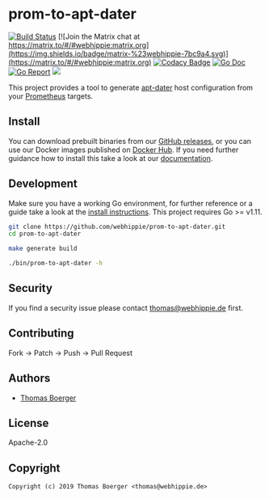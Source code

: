 # prom-to-apt-dater

[![Build Status](http://cloud.drone.io/api/badges/webhippie/prom-to-apt-dater/status.svg)](http://cloud.drone.io/webhippie/prom-to-apt-dater)
[![Join the Matrix chat at https://matrix.to/#/#webhippie:matrix.org](https://img.shields.io/badge/matrix-%23webhippie-7bc9a4.svg)](https://matrix.to/#/#webhippie:matrix.org)
[![Codacy Badge](https://api.codacy.com/project/badge/Grade/3395eff1e96546e7845ab0dc2173168f)](https://www.codacy.com/manual/webhippie/prom-to-apt-dater?utm_source=github.com&amp;utm_medium=referral&amp;utm_content=webhippie/prom-to-apt-dater&amp;utm_campaign=Badge_Grade)
[![Go Doc](https://godoc.org/github.com/webhippie/prom-to-apt-dater?status.svg)](http://godoc.org/github.com/webhippie/prom-to-apt-dater)
[![Go Report](http://goreportcard.com/badge/github.com/webhippie/prom-to-apt-dater)](http://goreportcard.com/report/github.com/webhippie/prom-to-apt-dater)
[![](https://images.microbadger.com/badges/image/tboerger/prom-to-apt-dater.svg)](http://microbadger.com/images/tboerger/prom-to-apt-dater "Get your own image badge on microbadger.com")

This project provides a tool to generate [apt-dater](https://github.com/DE-IBH/apt-dater) host configuration from your [Prometheus](https://prometheus.io/) targets.

## Install

You can download prebuilt binaries from our [GitHub releases](https://github.com/webhippie/prom-to-apt-dater/releases), or you can use our Docker images published on [Docker Hub](https://hub.docker.com/r/webhippie/prom-to-apt-dater/tags/). If you need further guidance how to install this take a look at our [documentation](https://webhippie.github.io/prom-to-apt-dater/#getting-started).

## Development

Make sure you have a working Go environment, for further reference or a guide take a look at the [install instructions](http://golang.org/doc/install.html). This project requires Go >= v1.11.

```bash
git clone https://github.com/webhippie/prom-to-apt-dater.git
cd prom-to-apt-dater

make generate build

./bin/prom-to-apt-dater -h
```

## Security

If you find a security issue please contact thomas@webhippie.de first.

## Contributing

Fork -> Patch -> Push -> Pull Request

## Authors

* [Thomas Boerger](https://github.com/tboerger)

## License

Apache-2.0

## Copyright

```console
Copyright (c) 2019 Thomas Boerger <thomas@webhippie.de>
```
